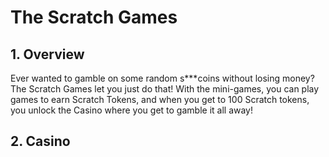 # The Scratch Games
## 1. Overview 
Ever wanted to gamble on some random s***coins without losing money?
The Scratch Games let you just do that! With the mini-games, you can
play games to earn Scratch Tokens, and when you get to 100 Scratch
tokens, you unlock the Casino where you get to gamble it all away!
## 2. Casino
